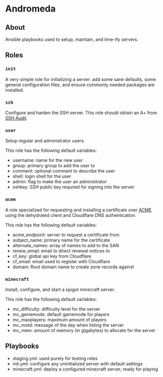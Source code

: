 # Andromeda

## About

Ansible playbooks used to setup, maintain, and lime-ify servers.

## Roles

### `init`

A very simple role for initializing a server: add some sane defaults, some
general configuration files, and ensure commonly needed packages are installed.

### `ssh`

Configure and harden the SSH server. This role should obtain an A+ from
[SSH Audit](https://www.sshaudit.com/).

### `user`

Setup regular and administrator users.

This role has the following default variables:

  * username: name for the new user
  * group: primary group to add the user to
  * comment: optional comment to describe the user
  * shell: login shell for the user
  * admin: flag to make the user an administrator
  * sshkey: SSH public key required for signing into the server

### `acme`

A role specialized for requesting and installing a certificate over
[ACME](https://tools.ietf.org/html/rfc8555) using the dehydrated client and
Cloudflare DNS authentication.

This role has the following default variables:

  * acme_endpoint: server to request a certificate from
  * subject_name: primary name for the certificate
  * alternate_names: array of names to add to the SAN
  * renew_email: email to direct renewal notices to
  * cf_key: global api key from Cloudflare
  * cf_email: email used to register with Cloudflare
  * domain: Root domain name to create zone records against

### `minecraft`

Install, configure, and start a spigot minecraft server.

This role has the following default variables:

  * mc_difficulty: difficulty level for the server
  * mc_gamemode: default gamemode for players
  * mc_maxplayers: maximum amount of players
  * mc_motd: message of the day when listing the server
  * mc_mem: amount of memory (in gigabytes) to allocate for the server

## Playbooks

  * staging.yml: used purely for testing roles
  * init.yml: configure any uninitialized server with default settings
  * minecraft.yml: deploy a configured minecraft server, ready for playing
